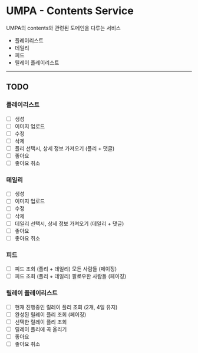 # UMPA - Contents Service

UMPA의 contents와 관련된 도메인을 다루는 서비스
- 플레이리스트
- 데일리
- 피드
- 릴레이 플레이리스트

***

## TODO

### 플레이리스트
- [ ] 생성
- [ ] 이미지 업로드
- [ ] 수정
- [ ] 삭제
- [ ] 플리 선택시, 상세 정보 가져오기 (플리 + 댓글)
- [ ] 좋아요
- [ ] 좋아요 취소

### 데일리
- [ ] 생성
- [ ] 이미지 업로드
- [ ] 수정
- [ ] 삭제
- [ ] 데일리 선택시, 상세 정보 가져오기 (데일리 + 댓글)
- [ ] 좋아요
- [ ] 좋아요 취소

### 피드
- [ ] 피드 조회 (플리 + 데일리) 모든 사람들 (페이징)
- [ ] 피드 조회 (플리 + 데일리) 팔로우한 사람들 (페이징)

### 릴레이 플레이리스트
- [ ] 현재 진행중인 릴레이 플리 조회 (2개, 4일 유지)
- [ ] 완성된 릴레이 플리 조회 (페이징)
- [ ] 선택한 릴레이 플리 조회
- [ ] 릴레이 플리에 곡 올리기
- [ ] 좋아요
- [ ] 좋아요 취소